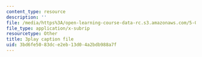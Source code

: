 ```yaml
---
content_type: resource
description: ''
file: /media/https%3A/open-learning-course-data-rc.s3.amazonaws.com/5-08j-biological-chemistry-ii-spring-2016/3bd6fe5083dce2eb13d04a2bdb988a7f_UYGXwem3vN0.srt
file_type: application/x-subrip
resourcetype: Other
title: 3play caption file
uid: 3bd6fe50-83dc-e2eb-13d0-4a2bdb988a7f
---
```

